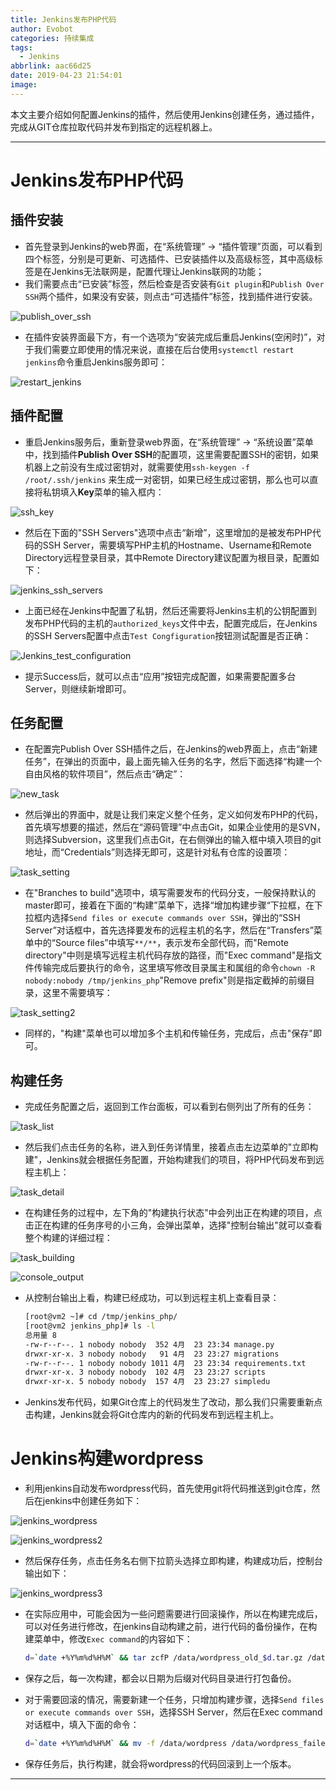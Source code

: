 ```yaml
---
title: Jenkins发布PHP代码
author: Evobot
categories: 持续集成
tags:
  - Jenkins
abbrlink: aac66d25
date: 2019-04-23 21:54:01
image:
---
```




本文主要介绍如何配置Jenkins的插件，然后使用Jenkins创建任务，通过插件，完成从GIT仓库拉取代码并发布到指定的远程机器上。

<!--more-->

---

# Jenkins发布PHP代码

## 插件安装

- 首先登录到Jenkins的web界面，在“系统管理” -> “插件管理”页面，可以看到四个标签，分别是可更新、可选插件、已安装插件以及高级标签，其中高级标签是在Jenkins无法联网是，配置代理让Jenkins联网的功能；
- 我们需要点击“已安装”标签，然后检查是否安装有`Git plugin`和`Publish Over SSH`两个插件，如果没有安装，则点击“可选插件”标签，找到插件进行安装。

![publish_over_ssh](https://s2.ax1x.com/2019/04/23/EEgQ9H.png)

- 在插件安装界面最下方，有一个选项为“安装完成后重启Jenkins(空闲时)”，对于我们需要立即使用的情况来说，直接在后台使用`systemctl restart jenkins`命令重启Jenkins服务即可：

![restart_jenkins](https://s2.ax1x.com/2019/04/23/EEgh8J.png)

## 插件配置

- 重启Jenkins服务后，重新登录web界面，在“系统管理” -> “系统设置”菜单中，找到插件**Publish Over SSH**的配置项，这里需要配置SSH的密钥，如果机器上之前没有生成过密钥对，就需要使用`ssh-keygen -f /root/.ssh/jenkins` 来生成一对密钥，如果已经生成过密钥，那么也可以直接将私钥填入**Key**菜单的输入框内：

![ssh_key](https://s2.ax1x.com/2019/04/23/EE2MZV.png)

- 然后在下面的"SSH Servers"选项中点击“新增”，这里增加的是被发布PHP代码的SSH Server，需要填写PHP主机的Hostname、Username和Remote Directory远程登录目录，其中Remote Directory建议配置为根目录，配置如下：

![jenkins_ssh_servers](https://s2.ax1x.com/2019/04/23/EERKld.png)

- 上面已经在Jenkins中配置了私钥，然后还需要将Jenkins主机的公钥配置到发布PHP代码的主机的`authorized_keys`文件中去，配置完成后，在Jenkins的SSH Servers配置中点击`Test Congfiguration`按钮测试配置是否正确：

![Jenkins_test_configuration](https://s2.ax1x.com/2019/04/23/EERtfg.png)

- 提示Success后，就可以点击“应用”按钮完成配置，如果需要配置多台Server，则继续新增即可。

## 任务配置

- 在配置完Publish Over SSH插件之后，在Jenkins的web界面上，点击“新建任务”，在弹出的页面中，最上面先输入任务的名字，然后下面选择“构建一个自由风格的软件项目”，然后点击“确定”：

![new_task](https://s2.ax1x.com/2019/04/23/EEW3v9.png)

- 然后弹出的界面中，就是让我们来定义整个任务，定义如何发布PHP的代码，首先填写想要的描述，然后在“源码管理”中点击Git，如果企业使用的是SVN，则选择Subversion，这里我们点击Git，在右侧弹出的输入框中填入项目的git地址，而“Credentials”则选择无即可，这是针对私有仓库的设置项：

![task_setting](https://s2.ax1x.com/2019/04/23/EEfVRe.png)

- 在"Branches to build"选项中，填写需要发布的代码分支，一般保持默认的master即可，接着在下面的“构建”菜单下，选择“增加构建步骤“下拉框，在下拉框内选择`Send files or execute commands over SSH`，弹出的“SSH Server”对话框中，首先选择要发布的远程主机的名字，然后在“Transfers”菜单中的“Source files”中填写`**/**`，表示发布全部代码，而"Remote directory"中则是填写远程主机代码存放的路径，而"Exec command"是指文件传输完成后要执行的命令，这里填写修改目录属主和属组的命令`chown -R nobody:nobody /tmp/jenkins_php`"Remove prefix"则是指定截掉的前缀目录，这里不需要填写：

![task_setting2](https://s2.ax1x.com/2019/04/23/EEhR1g.png)

- 同样的，"构建"菜单也可以增加多个主机和传输任务，完成后，点击"保存"即可。

## 构建任务

- 完成任务配置之后，返回到工作台面板，可以看到右侧列出了所有的任务：

![task_list](https://s2.ax1x.com/2019/04/23/EEh5Bn.png)

- 然后我们点击任务的名称，进入到任务详情里，接着点击左边菜单的"立即构建"，Jenkins就会根据任务配置，开始构建我们的项目，将PHP代码发布到远程主机上：

![task_detail](https://s2.ax1x.com/2019/04/23/EE4F3D.png)



- 在构建任务的过程中，左下角的"构建执行状态"中会列出正在构建的项目，点击正在构建的任务序号的小三角，会弹出菜单，选择"控制台输出"就可以查看整个构建的详细过程：

![task_building](https://s2.ax1x.com/2019/04/23/EE4JDs.png)

![console_output](https://s2.ax1x.com/2019/04/23/EE4a5V.png)

- 从控制台输出上看，构建已经成功，可以到远程主机上查看目录：

  ```bash
  [root@vm2 ~]# cd /tmp/jenkins_php/
  [root@vm2 jenkins_php]# ls -l
  总用量 8
  -rw-r--r--. 1 nobody nobody  352 4月  23 23:34 manage.py
  drwxr-xr-x. 3 nobody nobody   91 4月  23 23:27 migrations
  -rw-r--r--. 1 nobody nobody 1011 4月  23 23:34 requirements.txt
  drwxr-xr-x. 3 nobody nobody  102 4月  23 23:27 scripts
  drwxr-xr-x. 5 nobody nobody  157 4月  23 23:27 simpledu
  
  ```

- Jenkins发布代码，如果Git仓库上的代码发生了改动，那么我们只需要重新点击构建，Jenkins就会将Git仓库内的新的代码发布到远程主机上。

# Jenkins构建wordpress

- 利用jenkins自动发布wordpress代码，首先使用git将代码推送到git仓库，然后在jenkins中创建任务如下：

![jenkins_wordpress](https://s2.ax1x.com/2019/05/12/E49EaF.png)

![jenkins_wordpress2](https://s2.ax1x.com/2019/05/12/E49ePJ.png)

- 然后保存任务，点击任务名右侧下拉箭头选择立即构建，构建成功后，控制台输出如下：

![jenkins_wordpress3](https://s2.ax1x.com/2019/05/12/E49Qr6.png)

- 在实际应用中，可能会因为一些问题需要进行回滚操作，所以在构建完成后，可以对任务进行修改，在jenkins自动构建之前，进行代码的备份操作，在构建菜单中，修改`Exec command`的内容如下：

  ```bash
  d=`date +%Y%m%d%H%M` && tar zcfP /data/wordpress_old_$d.tar.gz /data/wordpress/  && chown -R apache:apache /data/wordpress
  ```

- 保存之后，每一次构建，都会以日期为后缀对代码目录进行打包备份。

- 对于需要回滚的情况，需要新建一个任务，只增加构建步骤，选择`Send files or execute commands over SSH`，选择SSH Server，然后在Exec command对话框中，填入下面的命令：

  ```bash
  d=`date +%Y%m%d%H%M` && mv -f /data/wordpress /data/wordpress_failed_$d && tar zxfP `ls -tl /data/*.tar.gz|awk 'NR==2{print $NF}'`
  
  ```

- 保存任务后，执行构建，就会将wordpress的代码回滚到上一个版本。

---



